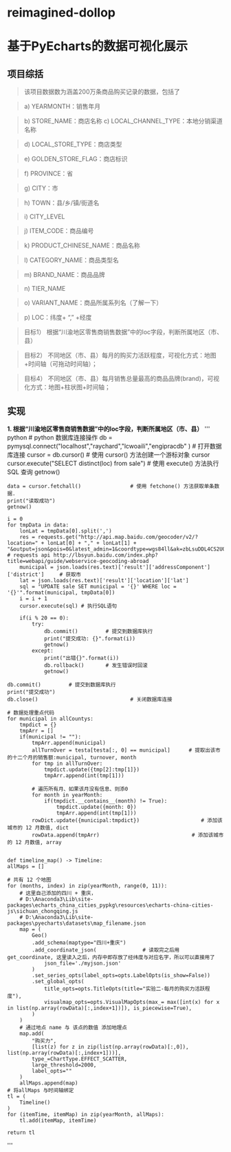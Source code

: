 # reimagined-dollop
# **基于PyEcharts的数据可视化展示**

## **项目综括**
>该项目数据数为涵盖200万条商品购买记录的数据，包括了

>a)	YEARMONTH：销售年月

>b)	STORE_NAME：商店名称
>c)	LOCAL_CHANNEL_TYPE：本地分销渠道名称

>d)	LOCAL_STORE_TYPE：商店类型

>e)	GOLDEN_STORE_FLAG：商店标识

>f)	PROVINCE：省

>g)	CITY：市

>h)	TOWN：县/乡/镇/街道名

>i)	CITY_LEVEL

>j)	ITEM_CODE：商品编号

>k)	PRODUCT_CHINESE_NAME：商品名称

>l)	CATEGORY_NAME：商品类型名

>m)	BRAND_NAME：商品品牌

>n)	TIER_NAME

>o)	VARIANT_NAME：商品所属系列名（了解一下）

>p)	LOC：纬度+ “,” +经度

>目标1）	根据“川渝地区零售商销售数据”中的loc字段，判断所属地区（市、县）

>目标2）	不同地区（市、县）每月的购买力活跃程度，可视化方式：地图+时间轴（可拖动时间轴）；

>目标4）	不同地区（市、县）每月销售总量最高的商品品牌(brand)，可视化方式：地图+柱状图+时间轴；

## **实现**
**1. 根据“川渝地区零售商销售数据”中的loc字段，判断所属地区（市、县）**
''' python
    # python 数据库连接操作
    db = pymysql.connect("localhost","raychard","lcwoaili","engipracdb" )    # 打开数据库连接
    cursor = db.cursor()                    # 使用 cursor() 方法创建一个游标对象 cursor
    cursor.execute("SELECT distinct(loc) from sale")      # 使用 execute()  方法执行 SQL 查询 
    getnow()
    
    data = cursor.fetchall()                # 使用 fetchone() 方法获取单条数据.
    print("读取成功")
    getnow()
    
    i = 0
    for tmpData in data:
        lonLat = tmpData[0].split(',')
        res = requests.get("http://api.map.baidu.com/geocoder/v2/?location=" + lonLat[0] + "," + lonLat[1] + "&output=json&pois=0&latest_admin=1&coordtype=wgs84ll&ak=zbLsuDDL4CS2U0M4KezOZZbGUY9iWtVf")  # requests api http://lbsyun.baidu.com/index.php?title=webapi/guide/webservice-geocoding-abroad
        municipal = json.loads(res.text)['result']['addressComponent']['district']     # 获取市
        lat = json.loads(res.text)['result']['location']['lat']
        sql = "UPDATE sale SET municipal = '{}' WHERE loc = '{}'".format(municipal, tmpData[0])
        i = i + 1
        cursor.execute(sql) # 执行SQL语句

        if(i % 20 == 0):
            try: 
                db.commit()         # 提交到数据库执行
                print("提交成功: {}".format(i))
                getnow()
            except:
                print("出错{}".format(i))
                db.rollback()       # 发生错误时回滚
                getnow()
    
    db.commit()         # 提交到数据库执行
    print("提交成功")
    db.close()                              # 关闭数据库连接
    
    # 数据处理重点代码
    for municipal in allCountys:
        tmpdict = {}
        tmpArr = []
        if(municipal != ""):
            tmpArr.append(municipal)
            allTurnOver = testa[testa[:, 0] == municipal]      # 提取出该市的十二个月的销售额:municipal, turnover, month
            for tmp in allTurnOver:
                tmpdict.update({tmp[2]:tmp[1]})
                tmpArr.append(int(tmp[1]))

            # 遍历所有月、如果该月没有信息、则添0
            for month in yearMonth:
                if(tmpdict.__contains__(month) != True):
                    tmpdict.update({month: 0})
                    tmpArr.append(int(tmp[1]))
            rowDict.update({municipal:tmpdict})                    # 添加该城市的 12 月数值, dict
            rowData.append(tmpArr)                              # 添加该城市的 12 月数值, array
    
    
    def timeline_map() -> Timeline:
    allMaps = []

    # 共有 12 个地图
    for (months, index) in zip(yearMonth, range(0, 11)):
        # 这里自己添加的四川 + 重庆，
        # D:\Anaconda3\Lib\site-packages\echarts_china_cities_pypkg\resources\echarts-china-cities-js\sichuan_chongqing.js
        # D:\Anaconda3\Lib\site-packages\pyecharts\datasets\map_filename.json
        map = (
            Geo()
            .add_schema(maptype="四川+重庆")
            .add_coordinate_json(               # 读取完之后用 get_coordinate, 这里读入之后，内存中即存放了经纬度与对应名字，所以可以直接用了
                json_file='./myjson.json'
            )   
            .set_series_opts(label_opts=opts.LabelOpts(is_show=False))
            .set_global_opts(
                title_opts=opts.TitleOpts(title="实验二-每月的购买力活跃程度"),
                visualmap_opts=opts.VisualMapOpts(max_= max([int(x) for x in list(np.array(rowData)[:,index+1])]), is_piecewise=True),
            )
        )
        # 通过地点 name 与 该点的数值 添加地理点
        map.add(
            "购买力",
            [list(z) for z in zip(list(np.array(rowData)[:,0]), list(np.array(rowData)[:,index+1]))],
            type_=ChartType.EFFECT_SCATTER,
            large_threshold=2000,
            label_opts=""
        )
        allMaps.append(map)
    # 将allMaps 与时间轴绑定
    tl = (
        Timeline()
    )
    for (itemTime, itemMap) in zip(yearMonth, allMaps):
        tl.add(itemMap, itemTime)

    return tl
'''


